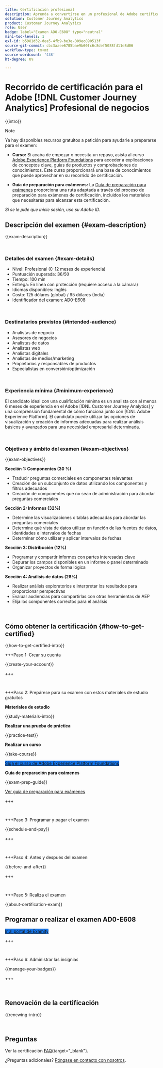 ```yaml
---
title: Certificación profesional
description: Aprenda a convertirse en un profesional de Adobe certificado en  [!DNL Customer Journey Analytics]
solution: Customer Journey Analytics
product: Customer Journey Analytics
role: User
badge: label="Examen AD0-E608" type="neutral"
mini-toc-levels: 1
exl-id: b5981d32-dea5-4fb9-be3e-809ec890513f
source-git-commit: cbc3aaee6705bae9b60fc6c8def5088fd11e8d06
workflow-type: tm+mt
source-wordcount: '438'
ht-degree: 0%

---
```


# Recorrido de certificación para el Adobe [!DNL Customer Journey Analytics] Profesional de negocios

{{intro}}

>[!NOTE]
>
>Ya hay disponibles recursos gratuitos a petición para ayudarle a prepararse para el examen:
>
>* **Curso:** Si acaba de empezar o necesita un repaso, asista al curso [Adobe Experience Platform Foundations](https://app.rockinfo.com/courses/216) para acceder a explicaciones de conceptos clave, guías de productos y comprobaciones de conocimientos. Este curso proporcionará una base de conocimientos que puede aprovechar en su recorrido de certificación.
>
>* **Guía de preparación para exámenes:** La [Guía de preparación para exámenes](https://app.rockinfo.com/courses/131) proporciona una ruta adaptada a través del proceso de preparación para exámenes de certificación, incluidos los materiales que necesitarás para alcanzar esta certificación.
>
>_Si se le pide que inicie sesión, use su Adobe ID._

## Descripción del examen {#exam-description}

{{exam-description}}

<br>

### Detalles del examen {#exam-details}

* Nivel: Profesional (0-12 meses de experiencia)
* Puntuación superada: 36/50
* Tiempo: 100 min
* Entrega: En línea con protección (requiere acceso a la cámara)
* Idiomas disponibles: Inglés
* Costo: 125 dólares (global) / 95 dólares (India)
* Identificador del examen: AD0-E608

<br>

### Destinatarios previstos {#intended-audience}

* Analistas de negocio
* Asesores de negocios
* Analistas de datos
* Analistas web
* Analistas digitales
* Analistas de medios/marketing
* Propietarios y responsables de productos
* Especialistas en conversión/optimización

<br>

### Experiencia mínima {#minimum-experience}

El candidato ideal con una cualificación mínima es un analista con al menos 6 meses de experiencia en el Adobe [!DNL Customer Journey Analytics] y una comprensión fundamental de cómo funciona junto con [!DNL Adobe Experience Platform]. El candidato puede utilizar las opciones de visualización y creación de informes adecuadas para realizar análisis básicos y avanzados para una necesidad empresarial determinada.

<br>

### Objetivos y ámbito del examen {#exam-objectives}

{{exam-objectives}}

**Sección 1: Componentes (30 %)**

* Traducir preguntas comerciales en componentes relevantes
* Creación de un subconjunto de datos utilizando los componentes y filtros adecuados
* Creación de componentes que no sean de administración para abordar preguntas comerciales

**Sección 2: Informes (32%)**

* Determine las visualizaciones o tablas adecuadas para abordar las preguntas comerciales
* Determine qué vista de datos utilizar en función de las fuentes de datos, identidades e intervalos de fechas
* Determinar cómo utilizar y aplicar intervalos de fechas

**Sección 3: Distribución (12%)**

* Programar y compartir informes con partes interesadas clave
* Depurar los campos disponibles en un informe o panel determinado
* Organizar proyectos de forma lógica

**Sección 4: Análisis de datos (26%)**

* Realizar análisis exploratorios e interpretar los resultados para proporcionar perspectivas
* Evaluar audiencias para compartirlas con otras herramientas de AEP
* Elija los componentes correctos para el análisis

<br>

## Cómo obtener la certificación {#how-to-get-certified}

{{how-to-get-certified-intro}}

+++Paso 1: Crear su cuenta

{{create-your-account}}

+++

<br>

+++Paso 2: Prepárese para su examen con estos materiales de estudio gratuitos

**Materiales de estudio**

{{study-materials-intro}}

**Realizar una prueba de práctica**

{{practice-test}}

**Realizar un curso**

{{take-course}}

<a href="https://app.rockinfo.com/courses/216" target="_blank" class="spectrum-Button spectrum-Button--fill spectrum-Button--accent spectrum-Button--sizeM is-margin-bottom-big-big at-element-click-tracking" style="background-color:#1473E6">

<span class="spectrum-Button-label has-no-wrap">
   Siga el curso de Adobe Experience Platform Foundations
</span>
</a>

**Guía de preparación para exámenes**

{{exam-prep-guide}}

[Ver guía de preparación para exámenes](https://app.rockinfo.com/courses/131)

+++

<br>

+++Paso 3: Programar y pagar el examen

{{schedule-and-pay}}

+++

<br>

+++Paso 4: Antes y después del examen

{{before-and-after}}

+++

<br>

+++Paso 5: Realiza el examen

{{about-certification-exam}}

## Programar o realizar el examen AD0-E608

<a href="https://www.certmetrics.com/adobe/candidate/examity_sso.aspx?eid=AD0-E608" target="_blank" class="spectrum-Button spectrum-Button--fill spectrum-Button--accent spectrum-Button--sizeM is-margin-bottom-big-big at-element-click-tracking" style="background-color:#1473E6">

<span class="spectrum-Button-label has-no-wrap">
   Ir al portal de Examity
</span>
</a>

+++

<br>

+++Paso 6: Administrar las insignias

{{manage-your-badges}}

+++

<br>

## Renovación de la certificación

{{renewing-intro}}

<br>

## Preguntas

Ver la certificación [FAQ](https://experienceleague.adobe.com/docs/certification/certification/faq.html){target="_blank"}.

¿Preguntas adicionales? [Póngase en contacto con nosotros](mailto:certif@adobe.com).
